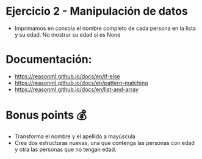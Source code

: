 # Ejercicio 2 - Manipulación de datos

- Imprimamos en consola el nombre completo de cada persona en la lista y su edad. No mostrar su edad si es None

# Documentación:

- https://reasonml.github.io/docs/en/if-else
- https://reasonml.github.io/docs/en/pattern-matching
- https://reasonml.github.io/docs/en/list-and-array

# Bonus points 💰
- Transforma el nombre y el apellido a mayúscula
- Crea dos estructuras nuevas, una que contenga las personas con edad y otra las personas que no tengan edad.
